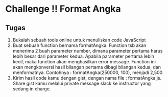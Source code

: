 # Challenge !! Format Angka

## Tugas
1. Bukalah sebuah tools online untuk menuliskan code JavaScript
2. Buat sebuah function bernama formatAngka. Function tsb akan menerima 2 buah parameter number, dimana parameter pertama harus lebih besar dari parameter kedua. Apabila parameter pertama lebih kecil, maka function akan menghasilkan error message.
Function ini akan mengkonversi hasil bilangan pertama dibagi bilangan kedua, dan menformatnya. Contohnya : formatAngka(250000, 100), menjadi 2,500
3. Kirim hasil code kamu dengan gist, dengan nama file : formatAngka.js. Share gist kamu melalui private message slack ke instructor yang sedang in charge.
